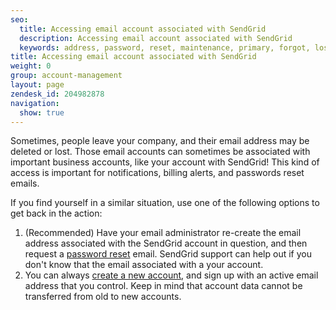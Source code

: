 ```yaml
---
seo:
  title: Accessing email account associated with SendGrid
  description: Accessing email account associated with SendGrid
  keywords: address, password, reset, maintenance, primary, forgot, lost, left
title: Accessing email account associated with SendGrid
weight: 0
group: account-management
layout: page
zendesk_id: 204982878
navigation:
  show: true
---
```


Sometimes, people leave your company, and their email address may be deleted or lost. Those email accounts can sometimes be associated with important business accounts, like your account with SendGrid! This kind of access is important for notifications, billing alerts, and passwords reset emails. 

If you find yourself in a similar situation, use one of the following options to get back in the action:

1. (Recommended) Have your email administrator re-create the email address associated with the SendGrid account in question, and then request a [password reset]({{root_url}}/help-support/account-and-settings/resetting-your-username-and-password.html) email. SendGrid support can help out if you don't know that the email associated with a your account.
2. You can always [create a new account](https://sendgrid.com/transactional-email/pricing), and sign up with an active email address that you control. Keep in mind that account data cannot be transferred from old to new accounts. 
